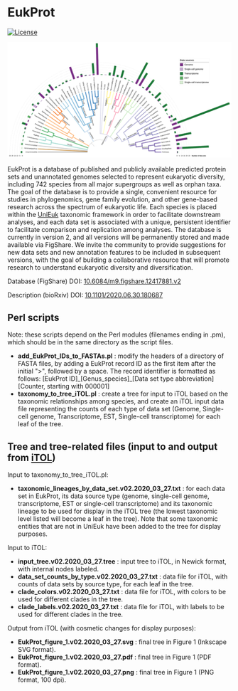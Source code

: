# EukProt

[![License](https://img.shields.io/badge/license-GPLv3-blue.svg)](http://www.gnu.org/licenses/gpl.html)

![Tree representing relationships among data sets and counts by type](/iTOL/EukProt_figure_1.v02.2020_03_27.png)

EukProt is a database of published and publicly available predicted protein sets and unannotated genomes selected to represent eukaryotic diversity, including 742 species from all major supergroups as well as orphan taxa. The goal of the database is to provide a single, convenient resource for studies in phylogenomics, gene family evolution, and other gene-based research across the spectrum of eukaryotic life. Each species is placed within the [UniEuk](https://unieuk.org/) taxonomic framework in order to facilitate downstream analyses, and each data set is associated with a unique, persistent identifier to facilitate comparison and replication among analyses. The database is currently in version 2, and all versions will be permanently stored and made available via FigShare. We invite the community to provide suggestions for new data sets and new annotation features to be included in subsequent versions, with the goal of building a collaborative resource that will promote research to understand eukaryotic diversity and diversification.

Database (FigShare) DOI: [10.6084/m9.figshare.12417881.v2](https://doi.org/10.6084/m9.figshare.12417881.v2)

Description (bioRxiv) DOI: [10.1101/2020.06.30.180687](https://doi.org/10.1101/2020.06.30.180687)

## Perl scripts

Note: these scripts depend on the Perl modules (filenames ending in .pm), which should be in the same directory as the script files.

- **add_EukProt_IDs_to_FASTAs.pl** : modify the headers of a directory of FASTA files, by adding a EukProt record ID as the first item after the initial ">", followed by a space. The record identifier is formatted as follows: [EukProt ID]\_[Genus_species]\_[Data set type abbreviation][Counter, starting with 000001]
- **taxonomy_to_tree_iTOL.pl** : create a tree for input to iTOL based on the taxonomic relationships among species, and create an iTOL input data file representing the counts of each type of data set (Genome, Single-cell genome, Transcriptome, EST, Single-cell transcriptome) for each leaf of the tree.

## Tree and tree-related files (input to and output from [iTOL](https://itol.embl.de))

Input to taxonomy_to_tree_iTOL.pl:
- **taxonomic_lineages_by_data_set.v02.2020_03_27.txt** : for each data set in EukProt, its data source type (genome, single-cell genome, transcriptome, EST or single-cell transcriptome) and its taxonomic lineage to be used for display in the iTOL tree (the lowest taxonomic level listed will become a leaf in the tree). Note that some taxonomic entities that are not in UniEuk have been added to the tree for display purposes.

Input to iTOL:
- **input_tree.v02.2020_03_27.tree** : input tree to iTOL, in Newick format, with internal nodes labeled.
- **data_set_counts_by_type.v02.2020_03_27.txt** : data file for iTOL, with counts of data sets by source type, for each leaf in the tree.
- **clade_colors.v02.2020_03_27.txt** : data file for iTOL, with colors to be used for different clades in the tree.
- **clade_labels.v02.2020_03_27.txt** : data file for iTOL, with labels to be used for different clades in the tree.

Output from iTOL (with cosmetic changes for display purposes):
- **EukProt_figure_1.v02.2020_03_27.svg** : final tree in Figure 1 (Inkscape SVG format).
- **EukProt_figure_1.v02.2020_03_27.pdf** : final tree in Figure 1 (PDF format).
- **EukProt_figure_1.v02.2020_03_27.png** : final tree in Figure 1 (PNG format, 100 dpi).
